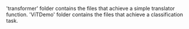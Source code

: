 'transformer' folder contains the files that achieve a simple translator function.
'ViTDemo' folder contains the files that achieve a classification task.
